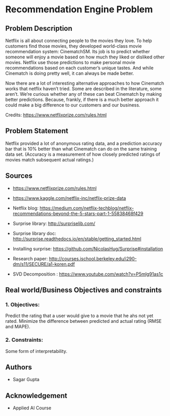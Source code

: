 # **Recommendation Engine Problem**

## **Problem Description**

Netflix is all about connecting people to the movies they love. To help customers find those movies, they developed world-class movie recommendation system: CinematchSM. Its job is to predict whether someone will enjoy a movie based on how much they liked or disliked other movies. Netflix use those predictions to make personal movie recommendations based on each customer’s unique tastes. And while Cinematch is doing pretty well, it can always be made better.

Now there are a lot of interesting alternative approaches to how Cinematch works that netflix haven’t tried. Some are described in the literature, some aren’t. We’re curious whether any of these can beat Cinematch by making better predictions. Because, frankly, if there is a much better approach it could make a big difference to our customers and our business.

Credits: https://www.netflixprize.com/rules.html

## **Problem Statement**

Netflix provided a lot of anonymous rating data, and a prediction accuracy bar that is 10% better than what Cinematch can do on the same training data set. (Accuracy is a measurement of how closely predicted ratings of movies match subsequent actual ratings.)

## **Sources**

- https://www.netflixprize.com/rules.html

- https://www.kaggle.com/netflix-inc/netflix-prize-data

- Netflix blog: https://medium.com/netflix-techblog/netflix-recommendations-beyond-the-5-stars-part-1-55838468f429

- Surprise library: http://surpriselib.com/ 

- Surprise library doc: http://surprise.readthedocs.io/en/stable/getting_started.html 

- Installing surprise: https://github.com/NicolasHug/Surprise#installation

- Research paper: http://courses.ischool.berkeley.edu/i290-dm/s11/SECURE/a1-koren.pdf 

- SVD Decomposition : https://www.youtube.com/watch?v=P5mlg91as1c


## **Real world/Business Objectives and constraints**

### **1. Objectives:**

Predict the rating that a user would give to a movie that he ahs not yet rated.
Minimize the difference between predicted and actual rating (RMSE and MAPE).

### **2. Constraints:**

Some form of interpretability.

## **Authors**

- Sagar Gupta

## **Acknowledgement**

- Applied AI Course



